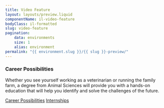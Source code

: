 ```yaml
---
title: Video Feature
layout: layouts/preview.liquid
componentName: il-video-feature
bodyClass: il-formatted
slug: video-feature
pagination:
    data: environments
    size: 1
    alias: environment
permalink: "{{ environment.slug }}/{{ slug }}-preview/"
---
```

<div class="template-information" data-name="default">
<h3>Career Possibilities</h3>
<p>Whether you see yourself working as a veterinarian or running the family farm, a degree from 
Animal Sciences will provide you with a hands-on education that will help you identify and solve 
the challenges of the future. </p>
<a href="#" class="il-button">Career Possibilities</a>
<a href="#" class="il-button">Internships</a>
</div>
